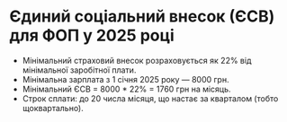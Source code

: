 # Єдиний соціальний внесок (ЄСВ) для ФОП у 2025 році

- Мінімальний страховий внесок розраховується як 22% від мінімальної заробітної плати.
- Мінімальна зарплата з 1 січня 2025 року — 8000 грн.
- Мінімальний ЄСВ = 8000 * 22% = 1760 грн на місяць.
- Строк сплати: до 20 числа місяця, що настає за кварталом (тобто щоквартально).
